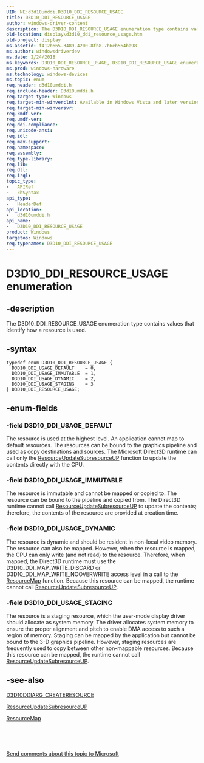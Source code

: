 ```yaml
---
UID: NE:d3d10umddi.D3D10_DDI_RESOURCE_USAGE
title: D3D10_DDI_RESOURCE_USAGE
author: windows-driver-content
description: The D3D10_DDI_RESOURCE_USAGE enumeration type contains values that identify how a resource is used.
old-location: display\d3d10_ddi_resource_usage.htm
old-project: display
ms.assetid: f412b665-3489-4200-8fb8-7b6eb564ba98
ms.author: windowsdriverdev
ms.date: 2/24/2018
ms.keywords: D3D10_DDI_RESOURCE_USAGE, D3D10_DDI_RESOURCE_USAGE enumeration [Display Devices], D3D10_DDI_USAGE_DEFAULT, D3D10_DDI_USAGE_DYNAMIC, D3D10_DDI_USAGE_IMMUTABLE, D3D10_DDI_USAGE_STAGING, UMDisplayDriver_Dx10param_Structs_1d4cddbd-58a0-45b3-b7a9-8b55654c37a7.xml, d3d10umddi/D3D10_DDI_RESOURCE_USAGE, d3d10umddi/D3D10_DDI_USAGE_DEFAULT, d3d10umddi/D3D10_DDI_USAGE_DYNAMIC, d3d10umddi/D3D10_DDI_USAGE_IMMUTABLE, d3d10umddi/D3D10_DDI_USAGE_STAGING, display.d3d10_ddi_resource_usage
ms.prod: windows-hardware
ms.technology: windows-devices
ms.topic: enum
req.header: d3d10umddi.h
req.include-header: D3d10umddi.h
req.target-type: Windows
req.target-min-winverclnt: Available in Windows Vista and later versions of the Windows operating systems.
req.target-min-winversvr: 
req.kmdf-ver: 
req.umdf-ver: 
req.ddi-compliance: 
req.unicode-ansi: 
req.idl: 
req.max-support: 
req.namespace: 
req.assembly: 
req.type-library: 
req.lib: 
req.dll: 
req.irql: 
topic_type:
-	APIRef
-	kbSyntax
api_type:
-	HeaderDef
api_location:
-	d3d10umddi.h
api_name:
-	D3D10_DDI_RESOURCE_USAGE
product: Windows
targetos: Windows
req.typenames: D3D10_DDI_RESOURCE_USAGE
---
```


# D3D10_DDI_RESOURCE_USAGE enumeration


## -description


The D3D10_DDI_RESOURCE_USAGE enumeration type contains values that identify how a resource is used.


## -syntax


````
typedef enum D3D10_DDI_RESOURCE_USAGE { 
  D3D10_DDI_USAGE_DEFAULT    = 0,
  D3D10_DDI_USAGE_IMMUTABLE  = 1,
  D3D10_DDI_USAGE_DYNAMIC    = 2,
  D3D10_DDI_USAGE_STAGING    = 3
} D3D10_DDI_RESOURCE_USAGE;
````


## -enum-fields




### -field D3D10_DDI_USAGE_DEFAULT

The resource is used at the highest level. An application cannot map to default resources. The resources can be bound to the graphics pipeline and used as copy destinations and sources. The Microsoft Direct3D runtime can call only the <a href="..\d3d10umddi\nc-d3d10umddi-pfnd3d10ddi_resourceupdatesubresourceup.md">ResourceUpdateSubresourceUP</a> function to update the contents directly with the CPU.


### -field D3D10_DDI_USAGE_IMMUTABLE

The resource is immutable and cannot be mapped or copied to. The resource can be bound to the pipeline and copied from. The Direct3D runtime cannot call <a href="..\d3d10umddi\nc-d3d10umddi-pfnd3d10ddi_resourceupdatesubresourceup.md">ResourceUpdateSubresourceUP</a> to update the contents; therefore, the contents of the resource are provided at creation time.


### -field D3D10_DDI_USAGE_DYNAMIC

The resource is dynamic and should be resident in non-local video memory. The resource can also be mapped. However, when the resource is mapped, the CPU can only write (and not read) to the resource. Therefore, when mapped, the Direct3D runtime must use the D3D10_DDI_MAP_WRITE_DISCARD or D3D10_DDI_MAP_WRITE_NOOVERWRITE access level in a call to the <a href="..\d3d10umddi\nc-d3d10umddi-pfnd3d10ddi_resourcemap.md">ResourceMap</a> function. Because this resource can be mapped, the runtime cannot call <a href="..\d3d10umddi\nc-d3d10umddi-pfnd3d10ddi_resourceupdatesubresourceup.md">ResourceUpdateSubresourceUP</a>. 


### -field D3D10_DDI_USAGE_STAGING

The resource is a staging resource, which the user-mode display driver should allocate as system memory. The driver allocates system memory to ensure the proper alignment and pitch to enable DMA access to such a region of memory. Staging can be mapped by the application but cannot be bound to the 3-D graphics pipeline. However, staging resources are frequently used to copy between other non-mappable resources. Because this resource can be mapped, the runtime cannot call <a href="..\d3d10umddi\nc-d3d10umddi-pfnd3d10ddi_resourceupdatesubresourceup.md">ResourceUpdateSubresourceUP</a>. 


## -see-also

<a href="..\d3d10umddi\ns-d3d10umddi-d3d10ddiarg_createresource.md">D3D10DDIARG_CREATERESOURCE</a>



<a href="..\d3d10umddi\nc-d3d10umddi-pfnd3d10ddi_resourceupdatesubresourceup.md">ResourceUpdateSubresourceUP</a>



<a href="..\d3d10umddi\nc-d3d10umddi-pfnd3d10ddi_resourcemap.md">ResourceMap</a>



 

 

<a href="mailto:wsddocfb@microsoft.com?subject=Documentation%20feedback [display\display]:%20D3D10_DDI_RESOURCE_USAGE enumeration%20 RELEASE:%20(2/24/2018)&amp;body=%0A%0APRIVACY STATEMENT%0A%0AWe use your feedback to improve the documentation. We don't use your email address for any other purpose, and we'll remove your email address from our system after the issue that you're reporting is fixed. While we're working to fix this issue, we might send you an email message to ask for more info. Later, we might also send you an email message to let you know that we've addressed your feedback.%0A%0AFor more info about Microsoft's privacy policy, see http://privacy.microsoft.com/en-us/default.aspx." title="Send comments about this topic to Microsoft">Send comments about this topic to Microsoft</a>

